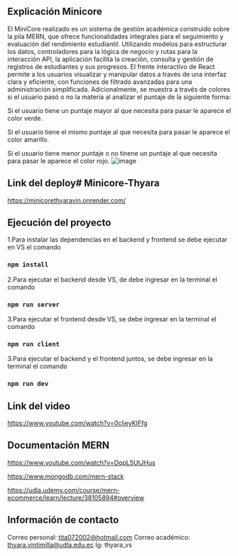 ## Explicación Minicore
El MiniCore realizado es un sistema de gestión académica construido sobre la pila MERN, que ofrece funcionalidades integrales para el seguimiento y evaluación del rendimiento estudiantil. Utilizando modelos para estructurar los datos, controladores para la lógica de negocio y rutas para la interacción API, la aplicación facilita la creación, consulta y gestión de registros de estudiantes y sus progresos. El frente interactivo de React permite a los usuarios visualizar y manipular datos a través de una interfaz clara y eficiente, con funciones de filtrado avanzadas para una administración simplificada. Adicionalmente, se muestra a través de colores si el usuario pasó o no la materia al analizar el puntaje de la siguiente forma:

Si el usuario tiene un puntaje mayor al que necesita para pasar le aparece el color verde.

Si el usuario tiene el mismo puntaje al que necesita para pasar le aparece el color amarillo.

Si el usuario tiene menor puntaje o no tinene un puntaje al que necesita para pasar le aparece el color rojo.
![image](https://github.com/ThyaraV/MiniCore-ThyaraVintimilla/assets/96449161/0428b22b-d925-4f81-ad2c-bab96d861d1b)

## Link del deploy# Minicore-Thyara
https://minicorethyaravin.onrender.com/

## Ejecución del proyecto
1.Para instalar las dependencias en el backend y frontend se debe ejecutar en VS el comando

### `npm install`

2.Para ejecutar el backend desde VS, de debe ingresar en la terminal el comando

### `npm run server`

3.Para ejecutar el frontend desde VS, se debe ingresar en la terminal el comando

### `npm run client`

3.Para ejecutar el backend y el frontend juntos, se debe ingresar en la terminal el comando

### `npm run dev`


## Link del video 

https://www.youtube.com/watch?v=0cIjeyKIFfg

## Documentación MERN 

https://www.youtube.com/watch?v=DqpL5UtJHus

https://www.mongodb.com/mern-stack

https://udla.udemy.com/course/mern-ecommerce/learn/lecture/38105894#overview

## Información de contacto

Correo personal: tita072002@hotmail.com
Correo académico: thyara.vintimilla@udla.edu.ec
Ig: thyara_vs

